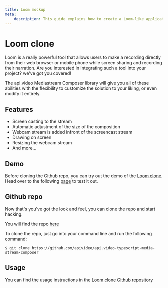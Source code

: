 ```yaml
---
title: Loom mockup
meta:
    description: This guide explains how to create a Loom-like application with api.video.
---
```


# Loom clone

Loom is a really powerful tool that allows users to make a recording directly from their web browser or mobile phone while screen sharing and recording their narration. Are you interested in integrating such a tool into your project? we've got you covered!

The api.video Mediastream Composer library will give you all of these abilities with the flexibility to customize the solution to your liking, or even modify it entirely.

## Features

- Screen casting to the stream
- Automatic adjustment of the size of the composition
- Webcam stream is added infront of the screencast stream
- Drawing on screen
- Resizing the webcam stream
- And more...

## Demo

Before cloning the Github repo, you can try out the demo of the [Loom clone](https://record.a.video/). Head over to the following [page](https://record.a.video/) to test it out.

## Github repo

Now that's you've got the look and feel, you can clone the repo and start hacking.

You will find the repo [here](https://github.com/apivideo/api.video-typescript-media-stream-composer)

To clone the repo, just go into your command line and run the following command:

```
$ git clone https://github.com/apivideo/api.video-typescript-media-stream-composer
```

## Usage

You can find the usage instructions in the [Loom clone Github repository](https://github.com/apivideo/api.video-typescript-media-stream-composer#readme)
